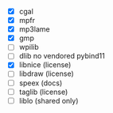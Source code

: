 - [x] cgal
- [x] mpfr
- [x] mp3lame
- [x] gmp
- [ ] wpilib
- [ ] dlib no vendored pybind11
- [x] libnice (license)
- [ ] libdraw (license)
- [ ] speex (docs)
- [ ] taglib (license)
- [ ] liblo (shared only)

